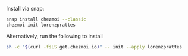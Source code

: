 Install via snap:
```sh
snap install chezmoi --classic
chezmoi init lorenzprattes
```
Alternatively, run the following to install
```sh
sh -c "$(curl -fsLS get.chezmoi.io)" -- init --apply lorenzprattes
```